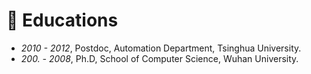 # 📖 Educations
- *2010 - 2012*, Postdoc, Automation Department, Tsinghua University. 
- *200. - 2008*, Ph.D, School of Computer Science, Wuhan University.
